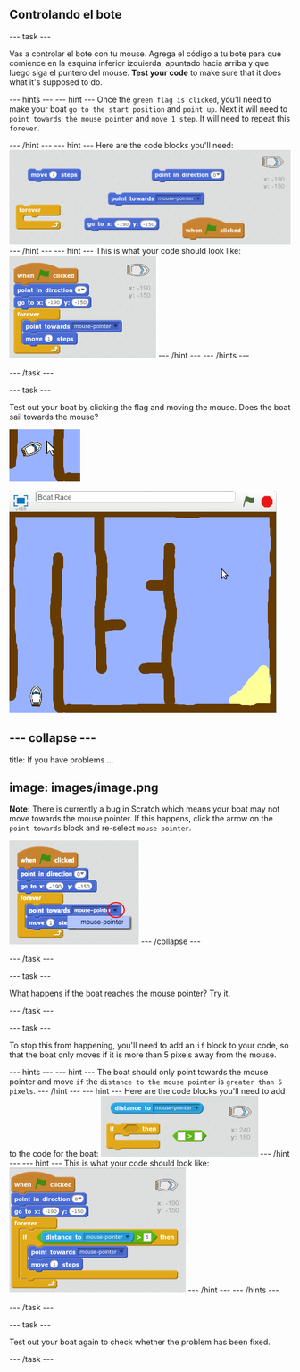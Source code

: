 ## Controlando el bote

\--- task \---

Vas a controlar el bote con tu mouse. Agrega el código a tu bote para que comience en la esquina inferior izquierda, apuntado hacia arriba y que luego siga el puntero del mouse. **Test your code** to make sure that it does what it's supposed to do.

\--- hints \--- \--- hint \--- Once the `green flag is clicked`, you'll need to make your boat `go to the start position` and `point up`. Next it will need to `point towards the mouse pointer` and `move 1 step`. It will need to repeat this `forever`.

\--- /hint \--- \--- hint \--- Here are the code blocks you'll need: ![screenshot](images/boat-move-blocks.png) \--- /hint \--- \--- hint \--- This is what your code should look like: ![screenshot](images/boat-move-code.png) \--- /hint \--- \--- /hints \---

\--- /task \---

\--- task \---

Test out your boat by clicking the flag and moving the mouse. Does the boat sail towards the mouse?

![screenshot](images/boat-mouse.png)

![screenshot](images/boat-pointer-test-anim.gif)

## \--- collapse \---

title: If you have problems ...

## image: images/image.png

**Note:** There is currently a bug in Scratch which means your boat may not move towards the mouse pointer. If this happens, click the arrow on the `point towards` block and re-select `mouse-pointer`.

![screenshot](images/boat-bug.png) \--- /collapse \---

\--- /task \---

\--- task \---

What happens if the boat reaches the mouse pointer? Try it.

\--- /task \---

\--- task \---

To stop this from happening, you'll need to add an `if` block to your code, so that the boat only moves if it is more than 5 pixels away from the mouse.

\--- hints \--- \--- hint \--- The boat should only point towards the mouse pointer and move `if` the `distance to the mouse pointer` is `greater than 5 pixels`. \--- /hint \--- \--- hint \--- Here are the code blocks you'll need to add to the code for the boat: ![screenshot](images/boat-pointer-blocks.png) \--- /hint \--- \--- hint \--- This is what your code should look like: ![screenshot](images/boat-pointer-code.png) \--- /hint \--- \--- /hints \---

\--- /task \---

\--- task \---

Test out your boat again to check whether the problem has been fixed.

\--- /task \---
